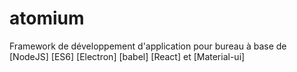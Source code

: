 # atomium
Framework de développement d'application pour bureau à base de [NodeJS] [ES6] [Electron] [babel] [React] et [Material-ui]
